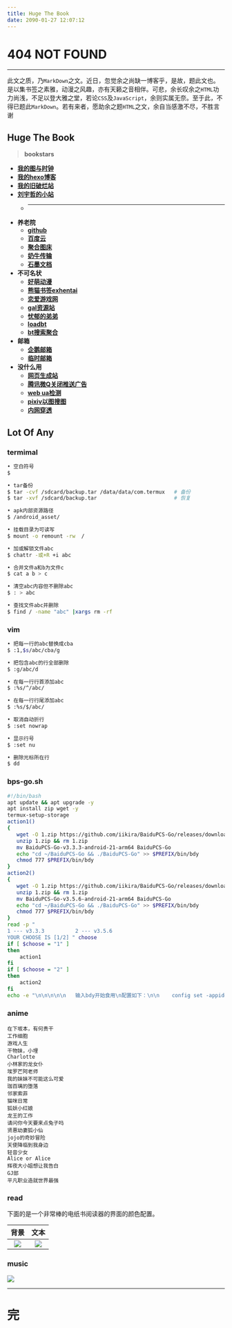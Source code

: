 ```yaml
---
title: Huge The Book
date: 2090-01-27 12:07:12
---
```


# 404 NOT FOUND
---

此文之质，乃``MarkDown``之文。近日，忽觉余之尚缺一博客乎，是故，题此文也。是以集书签之素雅，动漫之风趣，亦有天籁之音相伴。可悲，余长叹余之``HTML``功力尚浅，不足以登大雅之堂，若论``CSS``及``JavaScript``，余则实属无奈。至于此，不得已题此``MarkDown``。若有来者，愿助余之题``HTML``之文，余自当感激不尽，不胜言谢

## Huge The Book
> **bookstars**  
  - **[我的图与时钟](https://nibazshab.github.io/404/time.html)**
  - **[我的hexo博客](https://nibazshab.github.io)**
  - **[我的旧破烂站](https://github.com/NibaZShab/NibaZShab.github.io/releases)**
  - **[刘宇哲的小站](https://sssssystem.github.io)**
    + ---
  - **养老院**
    + **[github](https://github.com/)**
    + **[百度云](https://pan.baidu.com/)**
    + **[聚合图床](https://www.superbed.cn/)**
    + **[奶牛传输](https://cowtransfer.com/)**
    + **[石墨文档](https://shimo.im/)**
  - **不可名状**
    + **[好萌动漫](https://nicemoe.at/)**
    + **[熊猫书签exhentai](https://expanda.org/)**
    + **[恋爱游戏网](https://www.lianaiyx.com/)**
    + **[gal资源站](https://www.nyagal.com/)**
    + **[忧郁的弟弟](https://www.mmgal.com/)**
    + **[loadbt](https://www.loadbt.com/files)**
    + **[bt搜索聚合](https://hao.su/909/)**
  - **邮箱**
    + **[企鹅邮箱](https://w.mail.qq.com)**
    + **[临时邮箱](https://10minutemail.net/m/?lang=zh-cn)**
  - **没什么用**
    + **[网页生成站](http://sc.ilysc.cn/)**
    + **[腾讯微Q关闭推送广告](https://privacy.qq.com/yszc-m.htm)**
    + **[web ua检测](http://service.spiritsoft.cn/ua.html)**
    + **[pixiv以图搜图](http://saucenao.com/)**
    + **[内网穿透](https://ngrok.com)**

## Lot Of Any

### termimal
```sh
• 空白符号
$ ㅤ
```
```sh
• tar备份
$ tar -cvf /sdcard/backup.tar /data/data/com.termux   # 备份
$ tar -xvf /sdcard/backup.tar                         # 恢复
```
```sh
• apk内部资源路径
$ /android_asset/
```
```sh
• 挂载目录为可读写
$ mount -o remount -rw  /
```
```sh
• 加或解锁文件abc
$ chattr -或+R +i abc
```
```sh
• 合并文件a和b为文件c
$ cat a b > c
```
```sh
• 清空abc内容但不删除abc
$ : > abc
```
```sh
• 查找文件abc并删除
$ find / -name "abc" |xargs rm -rf
```

### vim
```sh
• 把每一行的abc替换成cba
$ :1,$s/abc/cba/g
```
```sh
• 把包含abc的行全部删除
$ :g/abc/d
```
```sh
• 在每一行行首添加abc
$ :%s/^/abc/
```
```sh
• 在每一行行尾添加abc
$ :%s/$/abc/
```
```sh
• 取消自动折行
$ :set nowrap
```
```sh
• 显示行号
$ :set nu
```
```sh
• 删除光标所在行
$ dd
```

### bps-go.sh
```bash
#!/bin/bash
apt update && apt upgrade -y
apt install zip wget -y
termux-setup-storage
action1()
{
   wget -O 1.zip https://github.com/iikira/BaiduPCS-Go/releases/download/v3.3.3/BaiduPCS-Go-v3.3.3-android-21-arm64.zip
   unzip 1.zip && rm 1.zip
   mv BaiduPCS-Go-v3.3.3-android-21-arm64 BaiduPCS-Go
   echo "cd ~/BaiduPCS-Go && ./BaiduPCS-Go" >> $PREFIX/bin/bdy
   chmod 777 $PREFIX/bin/bdy
}
action2()
{
   wget -O 1.zip https://github.com/iikira/BaiduPCS-Go/releases/download/v3.5.6/BaiduPCS-Go-v3.5.6-android-21-arm64.zip
   unzip 1.zip && rm 1.zip
   mv BaiduPCS-Go-v3.5.6-android-21-arm64 BaiduPCS-Go
   echo "cd ~/BaiduPCS-Go && ./BaiduPCS-Go" >> $PREFIX/bin/bdy
   chmod 777 $PREFIX/bin/bdy
}
read -p " 
1 --- v3.3.3          2 --- v3.5.6
YOUR CHOOSE IS [1/2] " choose
if [ $choose = "1" ]
then
    action1
fi
if [ $choose = "2" ]
then
    action2
fi
echo -e "\n\n\n\n\n   输入bdy开始食用\n配置如下：\n\n    config set -appid=310646 \n\n    cd /apps/baidu_shurufa \n\n    config set -appid=265486 \n\n    config set -savedir /sdcard/Android \n\n"
```

### anime
```
在下坂本，有何贵干
工作细胞
游戏人生
干物妹，小埋
Charlotte
小林家的龙女仆
埃罗芒阿老师
我的妹妹不可能这么可爱
珈百璃的堕落
邻家索菲
猫咪日常
狐妖小红娘
龙王的工作
请问你今天要来点兔子吗
贤惠幼妻狐小仙
jojo的奇妙冒险
天使降临到我身边
轻音少女
Alice or Alice
辉夜大小姐想让我告白
GJ部
平凡职业造就世界最强
```

### read
下面的是一个非常棒的电纸书阅读器的界面的颜色配置。

| 背景 | 文本 | 
| :---: | :---: | 
| ![](/markdown/pictures/01.png) | ![](/markdown/pictures/02.png) |

### music
![](/markdown/pictures/03.png)

---
# 完
